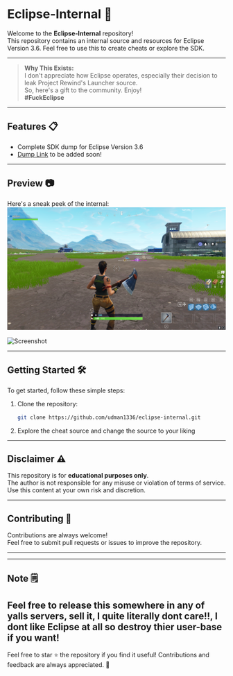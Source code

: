 
# Eclipse-Internal 🚀

Welcome to the **Eclipse-Internal** repository!  
This repository contains an internal source and resources for Eclipse Version 3.6. Feel free to use this to create cheats or explore the SDK.

---

> **Why This Exists:**  
> I don't appreciate how Eclipse operates, especially their decision to leak Project Rewind's Launcher source.  
> So, here's a gift to the community. Enjoy!  
> **#FuckEclipse**

---

## Features 📋
- Complete SDK dump for Eclipse Version 3.6
- [Dump Link](#https://github.com/udman1336/Eclipse-Dump) to be added soon!

---

## Preview 📷

Here's a sneak peek of the internal:  
![Screenshot](./Screenshot%202025-01-01%20213810.png)

![Screenshot](https://vimeo.com/1043586061?share=copy)

---

## Getting Started 🛠️

To get started, follow these simple steps:

1. Clone the repository:
   ```bash
   git clone https://github.com/udman1336/eclipse-internal.git
   ```
2. Explore the cheat source and change the source to your liking

---

## Disclaimer ⚠️

This repository is for **educational purposes only**.  
The author is not responsible for any misuse or violation of terms of service.  
Use this content at your own risk and discretion.

---

## Contributing 🤝

Contributions are always welcome!  
Feel free to submit pull requests or issues to improve the repository.

---

---

## Note 🗒️

Feel free to release this somewhere in any of yalls servers, sell it, I quite literally dont care!!, I dont like Eclipse at all so destroy thier user-base if you want!
---

Feel free to star ⭐ the repository if you find it useful! Contributions and feedback are always appreciated. 🙌
